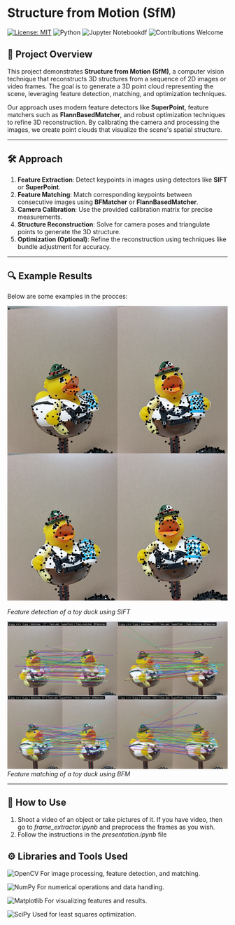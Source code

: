 # Structure from Motion (SfM)

[![License: MIT](https://img.shields.io/badge/License-MIT-yellow.svg)](https://opensource.org/licenses/MIT)
![Python](https://img.shields.io/badge/python-3670A0?logo=python&logoColor=ffdd54)
![Jupyter Notebookdf](https://img.shields.io/badge/jupyter-%23FA0F00.svg?&logo=jupyter&logoColor=white)
![Contributions Welcome](https://img.shields.io/badge/Contributions-Welcome-brightgreen)

## 📖 Project Overview

This project demonstrates **Structure from Motion (SfM)**, a computer vision technique that reconstructs 3D structures from a sequence of 2D images or video frames. The goal is to generate a 3D point cloud representing the scene, leveraging feature detection, matching, and optimization techniques.

Our approach uses modern feature detectors like **SuperPoint**, feature matchers such as **FlannBasedMatcher**, and robust optimization techniques to refine 3D reconstruction. By calibrating the camera and processing the images, we create point clouds that visualize the scene's spatial structure.

---

## 🛠️ Approach

1. **Feature Extraction**: Detect keypoints in images using detectors like **SIFT** or **SuperPoint**.
2. **Feature Matching**: Match corresponding keypoints between consecutive images using **BFMatcher** or **FlannBasedMatcher**.
3. **Camera Calibration**: Use the provided calibration matrix for precise measurements.
4. **Structure Reconstruction**: Solve for camera poses and triangulate points to generate the 3D structure.
5. **Optimization  (Optional)**: Refine the reconstruction using techniques like bundle adjustment for accuracy.

---

## 🔍 Example Results

Below are some examples in the procces:

![Example 1](https://github.com/Iurii-Podkorytov/SfM/blob/1f8019ae49a6755dfdde4683302c3c11616ef7bf/report%20images/duck_sift.png)

*Feature detection of a toy duck using SIFT*

![Example 2](https://github.com/Iurii-Podkorytov/SfM/blob/1f8019ae49a6755dfdde4683302c3c11616ef7bf/report%20images/duck_sp_bfm.png)  
*Feature matching of a toy duck using BFM*

---

## 🚀 How to Use

1. Shoot a video of an object or take pictures of it. If you have video, then go to *frame_extractor.ipynb* and preprocess the frames as you wish.
2. Follow the instructions in the *presentation.ipynb* file

## ⚙️ Libraries and Tools Used

![OpenCV](https://img.shields.io/badge/opencv-%23white.svg?&logo=opencv&logoColor=white) For image processing, feature detection, and matching.

![NumPy](https://img.shields.io/badge/numpy-%23013243.svg?&logo=numpy&logoColor=white) For numerical operations and data handling.

![Matplotlib](https://img.shields.io/badge/Matplotlib-%23ffffff.svg?&logo=Matplotlib&logoColor=black) For visualizing features and results.

![SciPy](https://img.shields.io/badge/SciPy-%230C55A5.svg?&logo=scipy&logoColor=%white) Used for least squares optimization.
